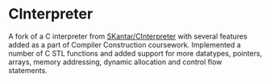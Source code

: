 CInterpreter
=============
A fork of a C interpreter from [SKantar/CInterpreter](https://github.com/skantar/CInterpreter/) with several features added as a part of Compiler Construction coursework. Implemented a number of C STL functions and added support for more datatypes, pointers, arrays, memory addressing, dynamic allocation and control flow statements. 
